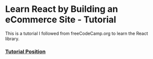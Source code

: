 # Learn React by Building an eCommerce Site - Tutorial

This is a tutorial I followed from freeCodeCamp.org to learn the React library.

### [Tutorial Position](https://youtu.be/1DklrGoAxDE?feature=shared&t=10986)
